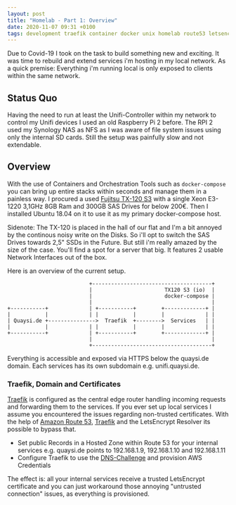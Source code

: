 ```yaml
---
layout: post
title: "Homelab - Part 1: Overview"
date: 2020-11-07 09:31 +0100
tags: development traefik container docker unix homelab route53 letsencrypt
---
```

Due to Covid-19 I took on the task to build something new and exciting.
It was time to rebuild and extend services i'm hosting in my local network.
As a quick premise: Everything i'm running local is only exposed to clients within the same network.
<!--more-->
## Status Quo
Having the need to run at least the Unifi-Controller within my network to control my Unifi devices I used an old Raspberry Pi 2 before.
The RPI 2 used my Synology NAS as NFS as I was aware of file system issues using only the internal SD cards.
Still the setup was painfully slow and not extendable. 

## Overview
With the use of Containers and Orchestration Tools such as `docker-compose` you can bring up entire stacks within seconds and manage them in a painless way. 
I procured a used [Fujitsu TX-120 S3](https://sp.ts.fujitsu.com/dmsp/Publications/public/ds-py-tx120-s3.pdf) with a single Xeon E3-1220 3,1GHz 8GB Ram and 300GB SAS Drives for below 200€. 
Then I installed Ubuntu 18.04 on it to use it as my primary docker-compose host.

Sidenote: The TX-120 is placed in the hall of our flat and I'm a bit annoyed by the continous noisy write on the Disks. 
So i'll opt to switch the SAS Drives towards 2,5" SSDs in the Future. 
But still i'm really amazed by the size of the case. You'll find a spot for a server that big. It features 2 usable Network Interfaces out of the box.

Here is an overview of the current setup.
```      
                          +--------------------------------------+
                          |                       TX120 S3 (io)  |
                          |                       docker-compose |
                          |                                      |
+-----------+             | +-----------+        +-------------+ |
|           |             | |           |        |             | |
| Quaysi.de +--------------->  Traefik  +-------->  Services   | |
|           |             | |           |        |             | |
+-----------+             | +-----------+        +-------------+ |
                          |                                      |
                          +--------------------------------------+

```
Everything is accessible and exposed via HTTPS below the quaysi.de domain.
Each services has its own subdomain e.g. unifi.quaysi.de.

### Traefik, Domain and Certificates
[Traefik](https://traefik.io/) is configured as the central edge router handling incoming requests and forwarding them to the services.
If you ever set up local services I assume you encountered the issues regarding non-trusted certificates.
With the help of [Amazon Route 53](https://aws.amazon.com/route53/), [Traefik](https://traefik.io/) and the LetsEncrypt Resolver its possible to bypass that.

* Set public Records in a Hosted Zone within Route 53 for your internal services e.g. quaysi.de points to 192.168.1.9, 192.168.1.10 and 192.168.1.11
* Configure Traefik to use the [DNS-Challenge](https://doc.traefik.io/traefik/user-guides/docker-compose/acme-dns/) and provision AWS Credentials

The effect is: all your internal services receive a trusted LetsEncrypt certificate and you can just workaround those annoying "untrusted connection" issues, as everything is provisioned.

